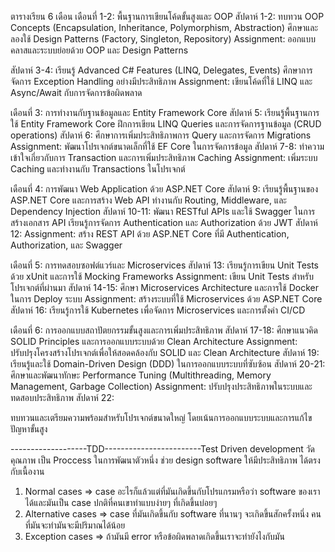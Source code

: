 ﻿ตารางเรียน 6 เดือน
เดือนที่ 1-2: พื้นฐานการเขียนโค้ดขั้นสูงและ OOP
สัปดาห์ 1-2: 
ทบทวน OOP Concepts (Encapsulation, Inheritance, Polymorphism, Abstraction)
ศึกษาและลองใช้ Design Patterns (Factory, Singleton, Repository)
Assignment: ออกแบบคลาสและระบบย่อยด้วย OOP และ Design Patterns

สัปดาห์ 3-4:
เรียนรู้ Advanced C# Features (LINQ, Delegates, Events)
ศึกษาการจัดการ Exception Handling อย่างมีประสิทธิภาพ
Assignment: เขียนโค้ดที่ใช้ LINQ และ Async/Await กับการจัดการข้อผิดพลาด

เดือนที่ 3: การทำงานกับฐานข้อมูลและ Entity Framework Core
สัปดาห์ 5:
เรียนรู้พื้นฐานการใช้ Entity Framework Core
ฝึกการเขียน LINQ Queries และการจัดการฐานข้อมูล (CRUD operations)
สัปดาห์ 6:
ศึกษาการเพิ่มประสิทธิภาพการ Query และการจัดการ Migrations
Assignment: พัฒนาโปรเจกต์ขนาดเล็กที่ใช้ EF Core ในการจัดการข้อมูล
สัปดาห์ 7-8:
ทำความเข้าใจเกี่ยวกับการ Transaction และการเพิ่มประสิทธิภาพ Caching
Assignment: เพิ่มระบบ Caching และทำงานกับ Transactions ในโปรเจกต์

เดือนที่ 4: การพัฒนา Web Application ด้วย ASP.NET Core
สัปดาห์ 9:
เรียนรู้พื้นฐานของ ASP.NET Core และการสร้าง Web API
ทำงานกับ Routing, Middleware, และ Dependency Injection
สัปดาห์ 10-11:
พัฒนา RESTful APIs และใช้ Swagger ในการสร้างเอกสาร API
เรียนรู้การจัดการ Authentication และ Authorization ด้วย JWT
สัปดาห์ 12:
Assignment: สร้าง REST API ด้วย ASP.NET Core ที่มี Authentication, Authorization, และ Swagger

เดือนที่ 5: การทดสอบซอฟต์แวร์และ Microservices
สัปดาห์ 13:
เรียนรู้การเขียน Unit Tests ด้วย xUnit และการใช้ Mocking Frameworks
Assignment: เขียน Unit Tests สำหรับโปรเจกต์ที่ผ่านมา
สัปดาห์ 14-15:
ศึกษา Microservices Architecture และการใช้ Docker ในการ Deploy ระบบ
Assignment: สร้างระบบที่ใช้ Microservices ด้วย ASP.NET Core
สัปดาห์ 16:
เรียนรู้การใช้ Kubernetes เพื่อจัดการ Microservices และการตั้งค่า CI/CD

เดือนที่ 6: การออกแบบสถาปัตยกรรมขั้นสูงและการเพิ่มประสิทธิภาพ
สัปดาห์ 17-18:
ศึกษาแนวคิด SOLID Principles และการออกแบบระบบด้วย Clean Architecture
Assignment: ปรับปรุงโครงสร้างโปรเจกต์เพื่อให้สอดคล้องกับ SOLID และ Clean Architecture
สัปดาห์ 19:
เรียนรู้และใช้ Domain-Driven Design (DDD) ในการออกแบบระบบที่ซับซ้อน
สัปดาห์ 20-21:
ศึกษาและพัฒนาทักษะ Performance Tuning (Multithreading, Memory Management, Garbage Collection)
Assignment: ปรับปรุงประสิทธิภาพในระบบและทดสอบประสิทธิภาพ
สัปดาห์ 22:

ทบทวนและเตรียมความพร้อมสำหรับโปรเจกต์ขนาดใหญ่ โดยเน้นการออกแบบระบบและการแก้ไขปัญหาขั้นสูง

-------------------TDD------------------------Test Driven development
วัดคุณภาพ
เป็น Proccess ในการพัฒนาตัวหนึ่ง
ช่วย design software ให้มีประสิทธิภาพ ได้ตรงกับเนื้องาน

1. Normal cases => case อะไรก็แล้วแต่ที่มันเกิดขึ้นกับโปรแกรมหรือว่า software ของเราได้และมันเป็น case ปกติที่คนเขาทำแบบง่ายๆ ที่เกิดขึ้นบ่อยๆ
2. Alternative cases => case ที่มันเกิดขึ้นกับ software ที่นานๆ จะเกิดขึ้นสักครั้งหนึ่ง คนที่มันจะทำมันจะมีปริมาณได้น้อย
3. Exception cases => ถ้ามันมี error หรือข้อผิดพลาดเกิดขึ้นเราจะทำยังไงกับมัน







